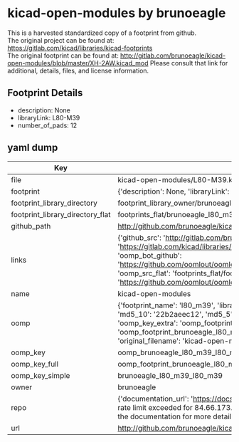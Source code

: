 # kicad-open-modules by brunoeagle  
This is a harvested standardized copy of a footprint from github.  
The original project can be found at:  
https://gitlab.com/kicad/libraries/kicad-footprints  
The original footprint can be found at:
http://gitlab.com/brunoeagle/kicad-open-modules/blob/master/XH-2AW.kicad_mod
Please consult that link for additional, details, files, and license information.  
## Footprint Details
* description: None  
* libraryLink: L80-M39  
* number_of_pads: 12  
## yaml dump  
| Key | Value |  
| --- | --- |  
| file | kicad-open-modules/L80-M39.kicad_mod |  
| footprint | {'description': None, 'libraryLink': 'L80-M39', 'number_of_pads': 12} |  
| footprint_library_directory | footprint_library_owner/brunoeagle_kicad-open-modules |  
| footprint_library_directory_flat | footprints_flat/brunoeagle_l80_m39_l80_m39/working |  
| github_path | http://github.com/brunoeagle/kicad-open-modules/blob/master/L80-M39.kicad_mod |  
| links | {'github_src': 'http://gitlab.com/brunoeagle/kicad-open-modules/blob/master/XH-2AW.kicad_mod', 'github_src_repo': 'https://gitlab.com/kicad/libraries/kicad-footprints', 'oomp_bot': 'footprints/brunoeagle_l80_m39_l80_m39/working', 'oomp_bot_github': 'https://github.com/oomlout/oomlout_oomp_footprint_bot/tree/main/footprints/brunoeagle_l80_m39_l80_m39/working', 'oomp_src_flat': 'footprints_flat/footprints_flat/brunoeagle_l80_m39_l80_m39/working', 'oomp_src_flat_github': 'https://github.com/oomlout/oomlout_oomp_footprint_src/tree/main/footprints_flat/brunoeagle_l80_m39_l80_m39/working'} |  
| name | kicad-open-modules |  
| oomp | {'footprint_name': 'l80_m39', 'library_name': 'l80_m39_kicad_mod', 'md5': '22b2aeec12590f8f5ae07bbab0dc1e60', 'md5_10': '22b2aeec12', 'md5_5': '22b2a', 'md5_6': '22b2ae', 'oomp_key': 'oomp_brunoeagle_l80_m39_l80_m39', 'oomp_key_extra': 'oomp_footprint_brunoeagle_l80_m39_l80_m39', 'oomp_key_full': 'oomp_footprint_brunoeagle_l80_m39_l80_m39_22b2ae', 'oomp_key_simple': 'brunoeagle_l80_m39_l80_m39', 'original_filename': 'kicad-open-modules/L80-M39.kicad_mod', 'owner_name': 'brunoeagle'} |  
| oomp_key | oomp_brunoeagle_l80_m39_l80_m39 |  
| oomp_key_full | oomp_footprint_brunoeagle_l80_m39_l80_m39 |  
| oomp_key_simple | brunoeagle_l80_m39_l80_m39 |  
| owner | brunoeagle |  
| repo | {'documentation_url': 'https://docs.github.com/rest/overview/resources-in-the-rest-api#rate-limiting', 'message': "API rate limit exceeded for 84.66.173.59. (But here's the good news: Authenticated requests get a higher rate limit. Check out the documentation for more details.)"} |  
| url | http://github.com/brunoeagle/kicad-open-modules |  

